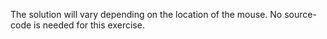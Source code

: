 The solution will vary depending on the location of the mouse. No source-code is needed for this exercise.
